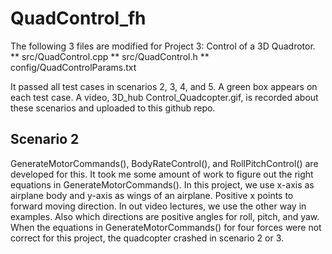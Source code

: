 # QuadControl_fh
The following 3 files are modified for Project 3: Control of a 3D Quadrotor.
** src/QuadControl.cpp
** src/QuadControl.h
** config/QuadControlParams.txt

It passed all test cases in scenarios 2, 3, 4, and 5. A green box appears on each test case. A video, 3D_hub Control_Quadcopter.gif, is recorded about these scenarios and uploaded to this github repo.

## Scenario 2
GenerateMotorCommands(), BodyRateControl(), and RollPitchControl() are developed for this. It took me some amount of work to figure out the right equations in GenerateMotorCommands(). In this project, we use x-axis as airplane body and y-axis as wings of an airplane. Positive x points to forward moving direction. In out video lectures, we use the other way in examples. Also which directions are positive angles for roll, pitch, and yaw. When the equations in GenerateMotorCommands() for four forces were not correct for this project, the quadcopter crashed in scenario 2 or 3.

